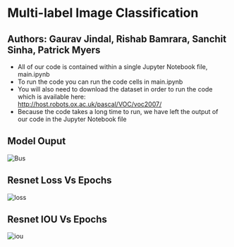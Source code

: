 # Multi-label Image Classification
## Authors: Gaurav Jindal, Rishab Bamrara, Sanchit Sinha, Patrick Myers

 - All of our code is contained within a single Jupyter Notebook file, main.ipynb
 - To run the code you can run the code cells in main.ipynb
 - You will also need to download the dataset in order to run the code which is available here:  http://host.robots.ox.ac.uk/pascal/VOC/voc2007/
 - Because the code takes a long time to run, we have left the output of our code in the Jupyter Notebook file

## Model Ouput
![Bus](https://github.com/pem5rm/DataMiningProject3/blob/master/graphs/bus_01.jpg?raw=true)

## Resnet Loss Vs Epochs
![loss](https://github.com/pem5rm/DataMiningProject3/blob/master/graphs/resnet_loss.PNG?raw=true)

## Resnet IOU Vs Epochs
![iou](https://github.com/pem5rm/DataMiningProject3/blob/master/graphs/resnet_iou.PNG?raw=true)
